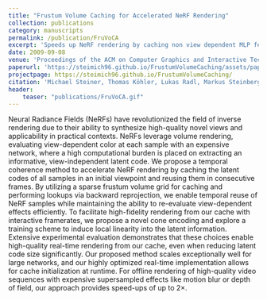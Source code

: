 ```yaml
---
title: "Frustum Volume Caching for Accelerated NeRF Rendering"
collection: publications
category: manuscripts
permalink: /publication/FruVoCA
excerpt: 'Speeds up NeRF rendering by caching non view dependent MLP features in a froxel grid.'
date: 2009-09-08    
venue: 'Proceedings of the ACM on Computer Graphics and Interactive Techniques'
paperurl: 'https://steimich96.github.io/FrustumVolumeCaching/assets/paper/FrustumVolumeCaching.pdf'
projectpage: https://steimich96.github.io/FrustumVolumeCaching/
citation: 'Michael Steiner, Thomas Köhler, Lukas Radl, Markus Steinberger (2024). &quot;Frustum Volume Caching for Accelerated NeRF Rendering.&quot; <i>PACMGIT</i>. 7(3).'
header:
    teaser: "publications/FruVoCA.gif"
---
```

Neural Radiance Fields (NeRFs) have revolutionized the field of inverse rendering due to their ability to synthesize high-quality novel views and applicability in practical contexts. NeRFs leverage volume rendering, evaluating view-dependent color at each sample with an expensive network, where a high computational burden is placed on extracting an informative, view-independent latent code. We propose a temporal coherence method to accelerate NeRF rendering by caching the latent codes of all samples in an initial viewpoint and reusing them in consecutive frames. By utilizing a sparse frustum volume grid for caching and performing lookups via backward reprojection, we enable temporal reuse of NeRF samples while maintaining the ability to re-evaluate view-dependent effects efficiently. To facilitate high-fidelity rendering from our cache with interactive framerates, we propose a novel cone encoding and explore a training scheme to induce local linearity into the latent information. Extensive experimental evaluation demonstrates that these choices enable high-quality real-time rendering from our cache, even when reducing latent code size significantly. Our proposed method scales exceptionally well for large networks, and our highly optimized real-time implementation allows for cache initialization at runtime. For offline rendering of high-quality video sequences with expensive supersampled effects like motion blur or depth of field, our approach provides speed-ups of up to 2×.
